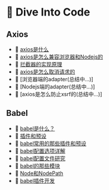 # :honeybee: Dive Into Code

## Axios

- :closed_book: [axios是什么](/dive-into-fe/axios/axios揭密--axios是什么.html)
- :closed_book: [axios是怎么兼容浏览器和Nodejs的](/dive-into-fe/axios/axios揭密--axios是怎么兼容浏览器和Nodejs的.html)
- :closed_book: [拦截器的实现原理](/dive-into-fe/axios/axios揭密--拦截器的实现原理.html)
- :closed_book: [axios是怎么取消请求的](/dive-into-fe/axios/axios揭密--axios是怎么取消请求的.html)
- :closed_book: [浏览器端的adapter(总结中...)]
- :closed_book: [Nodejs端的adapter(总结中...)]
- :closed_book: [axios是怎么防止xsrf的(总结中...)]

## Babel

- :green_book: [babel是什么？](/dive-into-fe/babel/babel是什么.html)
- :green_book: [插件和预设](/dive-into-fe/babel/插件和预设.html)
- :green_book: [babel常用的那些插件和预设](/dive-into-fe/babel/babel常用的那些插件和预设.html)
- :green_book: [babel配置选项详解](/dive-into-fe/babel/babel配置选项.html)
- :green_book: [babel配置文件研究](/dive-into-fe/babel/babel配置文件.html)
- :green_book: [babel的那些模块](/dive-into-fe/babel/babel的那些模块.html)
- :green_book: [Node和NodePath](/dive-into-fe/babel/Node和NodePath.html)
- :green_book: [babel插件开发](/dive-into-fe/babel/babel插件开发.html)